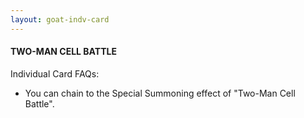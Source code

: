 ```yaml
---
layout: goat-indv-card
---
```


#### TWO-MAN CELL BATTLE

Individual Card FAQs:

*   You can chain to the Special Summoning effect of "Two-Man Cell Battle".